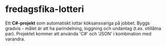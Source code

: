 # fredagsfika-lotteri

Ett **C#-projekt** som automatiskt lottar köksansvariga på jobbet. 
Byggs gradvis - målet är att ha parindelning, loggning och undantag (t.ex. otillåtna par).
Projektet kommer att använda 'C#' och 'JSON' i kombination med varandra.
